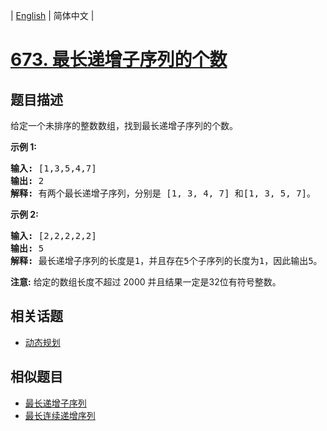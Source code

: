 
| [English](README_EN.md) | 简体中文 |

# [673. 最长递增子序列的个数](https://leetcode-cn.com/problems/number-of-longest-increasing-subsequence/)

## 题目描述

<p>给定一个未排序的整数数组，找到最长递增子序列的个数。</p>

<p><strong>示例 1:</strong></p>

<pre>
<strong>输入:</strong> [1,3,5,4,7]
<strong>输出:</strong> 2
<strong>解释:</strong> 有两个最长递增子序列，分别是 [1, 3, 4, 7] 和[1, 3, 5, 7]。
</pre>

<p><strong>示例 2:</strong></p>

<pre>
<strong>输入:</strong> [2,2,2,2,2]
<strong>输出:</strong> 5
<strong>解释:</strong> 最长递增子序列的长度是1，并且存在5个子序列的长度为1，因此输出5。
</pre>

<p><strong>注意:</strong>&nbsp;给定的数组长度不超过 2000 并且结果一定是32位有符号整数。</p>


## 相关话题

- [动态规划](https://leetcode-cn.com/tag/dynamic-programming)

## 相似题目

- [最长递增子序列](../longest-increasing-subsequence/README.md)
- [最长连续递增序列](../longest-continuous-increasing-subsequence/README.md)
